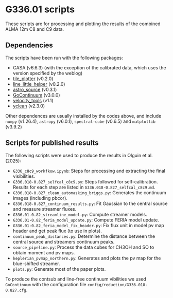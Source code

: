 # G336.01 scripts

These scripts are for processing and plotting the results of the combined ALMA 12m C8 and C9 data.

## Dependencies

The scripts have been run with the following packages:

- CASA (v6.6.3) (with the exception of the calibrated data, which uses the version specified by the weblog)
- [tile_plotter](https://github.com/folguinch/tile_plotter) (v0.2.0)
- [line_little_helper](https://github.com/folguinch/line_little_helper) (v0.2.0)
- [astro_source](https://github.com/folguinch/astro_source) (v0.3.1)
- [GoContinuum](https://github.com/folguinch/GoContinuum) (v3.0.0)
- [velocity_tools](https://github.com/jpinedaf/velocity_tools/tree/v1.1) (v1.1)
- [yclean]() (v2.3.0)

Other dependences are usually installed by the codes above, and include `numpy` (v1.26.4), `astropy` (v6.0.1),
`spectral-cube` (v0.6.5) and `matplotlib` (v3.9.2)

## Scripts for published results

The following scripts were used to produce the results in Olguin et al. (2025):

- `G336_c8c9_workfkow.ipynb`: Steps for processing and extracting the final visibilities.
- `G336.018-0.827_selfcal_c8c9.py`: Steps followed for self-calibration. Results for each step are listed in `G336.018-0.827_selfcal_c8c9.md`.
- `G336.018-0.827_clean_automasking_briggs.py`: Generates the continuum images (including pbcor).
- `G336.018-0.827_continuum_results.py`: Fit Gaussian to the central source and measure streamer fluxes.
- `G336.01-0.82_streamline_model.py`: Compute streamer models.
- `G336.01-0.82_feria_model_update.py`: Compute FERIA model update.
- `G336.01-0.82_feria_model_fix_header.py`: Fix flux unit in model pv map header and get peak flux (to use in plots).
- `continuum_peak_distances.py`: Determine the distance between the central source and streamers continuum peaks.
- `source_pipeline.py`: Process the data cubes for CH3OH and SO to obtain moment and pv maps.
- `keplerian_pvmap_northern.py`: Generates and plots the pv map for the blue-shifted streamer.
- `plots.py`: Generate most of the paper plots.

To produce the contsub and line-free continuum vibilities we used `GoContinuum` with the configuration file `config/reduction/G336.018-0.827.cfg`.

